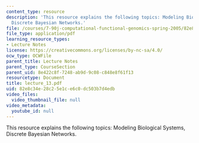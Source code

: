 ```yaml
---
content_type: resource
description: 'This resource explains the following topics: Modeling Biological Systems,
  Discrete Bayesian Networks.'
file: /courses/7-90j-computational-functional-genomics-spring-2005/82e8c34e28c25e1ce6c0dc503b7d4edb_lecture_13.pdf
file_type: application/pdf
learning_resource_types:
- Lecture Notes
license: https://creativecommons.org/licenses/by-nc-sa/4.0/
ocw_type: OCWFile
parent_title: Lecture Notes
parent_type: CourseSection
parent_uid: 8e422c8f-7248-ab9d-9c08-c848e8f61f13
resourcetype: Document
title: lecture_13.pdf
uid: 82e8c34e-28c2-5e1c-e6c0-dc503b7d4edb
video_files:
  video_thumbnail_file: null
video_metadata:
  youtube_id: null
---
```

This resource explains the following topics: Modeling Biological Systems, Discrete Bayesian Networks.